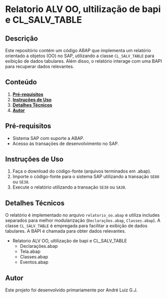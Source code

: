 # Relatorio ALV OO, ultilização de bapi e CL_SALV_TABLE

## Descrição
Este repositório contém um código ABAP que implementa um relatório orientado a objetos (OO) no SAP, utilizando a classe `CL_SALV_TABLE` para exibição de dados tabulares. Além disso, o relatório interage com uma BAPI para recuperar dados relevantes.

## Conteúdo
1. [**Pré-requisitos**](#pré-requisitos)
2. [**Instruções de Uso**](#instruções-de-uso)
3. [**Detalhes Técnicos**](#detalhes-técnicos)
4. [**Autor**](#Autor)



## Pré-requisitos
- Sistema SAP com suporte a ABAP.
- Acesso às transações de desenvolvimento no SAP.

## Instruções de Uso
1. Faça o download do código-fonte (arquivos terminados em .abap).
2. Importe o código-fonte para o sistema SAP utilizando a transação `SE80` ou `SE38`.
3. Execute o relatório utilizando a transação `SE38` ou `SA38`.

## Detalhes Técnicos
O relatório é implementado no arquivo `relatorio_oo.abap` e utiliza includes separados para melhor modularização (`Declarações.abap`, `Classes.abap`). A classe `CL_SALV_TABLE` é empregada para facilitar a exibição de dados tabulares. A BAPI é chamada para obter dados relevantes.

- Relatorio ALV OO, ultilização de bapi e CL_SALV_TABLE
    - Declarações.abap
    - Tela.abap
    - Classes.abap
    - Eventos.abap

## Autor
Este projeto foi desenvolvido primariamente por André Luiz G.J.
